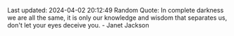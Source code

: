 Last updated: 2024-04-02 20:12:49
Random Quote: In complete darkness we are all the same, it is only our knowledge and wisdom that separates us, don't let your eyes deceive you. - Janet Jackson